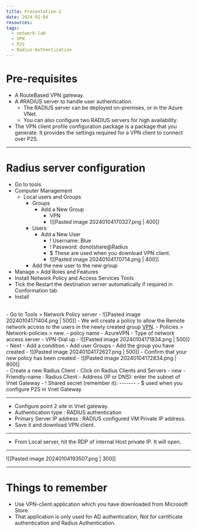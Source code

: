 ```yaml
---
title: Presentation-2
date: 2024-01-04
resources: 
tags:
  - network-lab
  - VPN
  - P2S
  - Radius-Authentication
---
```

# Pre-requisites

- A RouteBased VPN gateway.
- A #RADIUS server to handle user authentication.
	- The RADIUS server can be deployed on-premises, or in the Azure VNet.
	- You can also configure two RADIUS servers for high availability.
- The VPN client profile configuration package is a package that you generate. It provides the settings required for a VPN client to connect over P2S.

---
# Radius server configuration

- Go to tools
- Computer Management
	- Local users and Groups
		- Groups
			- Add a New Group
				- VPN
				- ![[Pasted image 20240104170327.png | 400]]
		- Users
			- Add a New User
				- ! Username: Blue
				- ! Password: donotshare@Radius
				- $ These are used when you download VPN client.
				- ![[Pasted image 20240104170714.png | 400]]
		- Add the new user to the new group
- Manage > Add Roles and Features
- Install Network Policy and Access Services Tools
- Tick the Restart the destination server automatically if required in Conformation tab
- Install
<br>
- Go to Tools > Network Policy server
- ![[Pasted image 20240104171404.png | 500]]
- We will create a policy to allow the Remote network access to the users in the newly created group <u>VPN</u>.
- Policies > Network-policies > new.
	- policy name - AzureVPN
	- Type of network access server - VPN-Dial up
	- ![[Pasted image 20240104171834.png | 500]]
	- Next
- Add a condition
	- Add user Groups
		- Add the group you have created
- ![[Pasted image 20240104172627.png | 500]]
- Confirm that your new policy has been created
- ![[Pasted image 20240104172834.png | 800]]
<br>
- Create a new Radius Client
	- Click on Radius Clients and Servers
	- new
	- Friendly-name : Radius Client
	- Address (IP or DNS): enter the subnet of Vnet Gateway
	- ! Shared secret (remember it): -------
	- $ used when you configure P2S in Vnet Gateway

---

- Configure point 2 site in Vnet gateway.
- Authentication type : RADIUS authentication
- Primary Server IP address : RADIUS configured VM Private IP address.
- Save it and download VPN client.

---

- From Local server, hit the RDP of internal Host private IP. It will open.

---
![[Pasted image 20240104193507.png | 300]]

---
# Things to remember

- Use VPN-client application which you have downloaded from Microsoft Store.
- That application is only used for AD authentication, Not for certificate authentication and Radius Authentication.